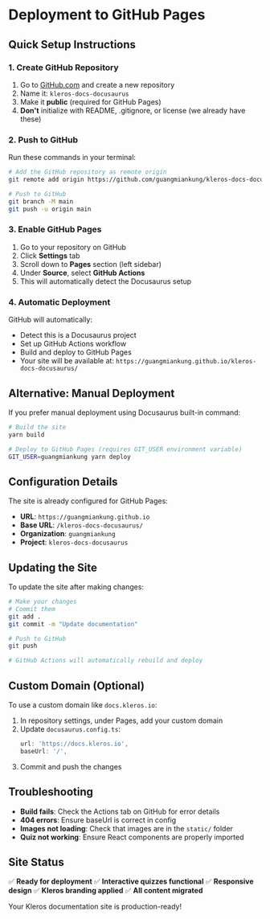 # Deployment to GitHub Pages

## Quick Setup Instructions

### 1. Create GitHub Repository

1. Go to [GitHub.com](https://github.com) and create a new repository
2. Name it: `kleros-docs-docusaurus`
3. Make it **public** (required for GitHub Pages)
4. **Don't** initialize with README, .gitignore, or license (we already have these)

### 2. Push to GitHub

Run these commands in your terminal:

```bash
# Add the GitHub repository as remote origin
git remote add origin https://github.com/guangmiankung/kleros-docs-docusaurus.git

# Push to GitHub
git branch -M main
git push -u origin main
```

### 3. Enable GitHub Pages

1. Go to your repository on GitHub
2. Click **Settings** tab
3. Scroll down to **Pages** section (left sidebar)
4. Under **Source**, select **GitHub Actions**
5. This will automatically detect the Docusaurus setup

### 4. Automatic Deployment

GitHub will automatically:
- Detect this is a Docusaurus project
- Set up GitHub Actions workflow
- Build and deploy to GitHub Pages
- Your site will be available at: `https://guangmiankung.github.io/kleros-docs-docusaurus/`

## Alternative: Manual Deployment

If you prefer manual deployment using Docusaurus built-in command:

```bash
# Build the site
yarn build

# Deploy to GitHub Pages (requires GIT_USER environment variable)
GIT_USER=guangmiankung yarn deploy
```

## Configuration Details

The site is already configured for GitHub Pages:

- **URL**: `https://guangmiankung.github.io`
- **Base URL**: `/kleros-docs-docusaurus/`
- **Organization**: `guangmiankung`
- **Project**: `kleros-docs-docusaurus`

## Updating the Site

To update the site after making changes:

```bash
# Make your changes
# Commit them
git add .
git commit -m "Update documentation"

# Push to GitHub
git push

# GitHub Actions will automatically rebuild and deploy
```

## Custom Domain (Optional)

To use a custom domain like `docs.kleros.io`:

1. In repository settings, under Pages, add your custom domain
2. Update `docusaurus.config.ts`:
   ```ts
   url: 'https://docs.kleros.io',
   baseUrl: '/',
   ```
3. Commit and push the changes

## Troubleshooting

- **Build fails**: Check the Actions tab on GitHub for error details
- **404 errors**: Ensure baseUrl is correct in config
- **Images not loading**: Check that images are in the `static/` folder
- **Quiz not working**: Ensure React components are properly imported

## Site Status

✅ **Ready for deployment**
✅ **Interactive quizzes functional**
✅ **Responsive design**
✅ **Kleros branding applied**
✅ **All content migrated**

Your Kleros documentation site is production-ready!
